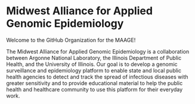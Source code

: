 # Midwest Alliance for Applied Genomic Epidemiology

Welcome to the GitHub Organization for the MAAGE!

The Midwest Alliance for Applied Genomic Epidemiology is a collaboration between Argonne National Laboratory, the Illinois Department of Public Health, and the University of Illinois. Our goal is to develop a genomic surveillance and epidemiology platform to enable state and local public health agencies to detect and track the spread of infectious diseases with greater sensitivity and to provide educational material to help the public health and healthcare community to use this platform for their everyday work.
